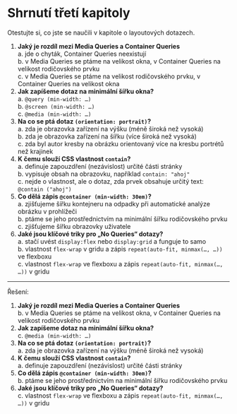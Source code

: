 # Shrnutí třetí kapitoly

Otestujte si, co jste se naučili v kapitole o layoutových dotazech.

1. **Jaký je rozdíl mezi Media Queries a Container Queries**  
a. jde o chyták, Container Queries neexistují  
b. v Media Queries se ptáme na velikost okna, v Container Queries na velikost rodičovského prvku  
c. v Media Queries se ptáme na velikost rodičovského prvku, v Container Queries na velikost okna  
1. **Jak zapíšeme dotaz na minimální šířku okna?**  
a. `@query (min-width: …)`  
b. `@screen (min-width: …)`  
c. `@media (min-width: …)`  
1. **Na co se ptá dotaz `(orientation: portrait)`?**  
a. zda je obrazovka zařízení na výšku (méně široká než vysoká)  
b. zda je obrazovka zařízení na šířku (více široká než vysoká)  
c. zda byl autor kresby na obrázku orientovaný více na kresbu portrétů než krajinek  
1. **K čemu slouží CSS vlastnost `contain`?**  
a. definuje zapouzdření (nezávislost) určité části stránky  
b. vypisuje obsah na obrazovku, například `contain: "ahoj"`  
c. nejde o vlastnost, ale o dotaz, zda prvek obsahuje určitý text: `@contain ("ahoj")`
1. **Co dělá zápis `@container (min-width: 30em)`?**  
a. zjišťujeme šířku kontejneru na odpadky při automatické analýze obrázku v prohlížeči  
b. ptáme se jeho prostřednictvím na minimální šířku rodičovského prvku  
c. zjišťujeme šířku obrazovky uživatele
1. **Jaké jsou klíčové triky pro „No Queries“ dotazy?**  
a. stačí uvést `display:flex` nebo `display:grid` a funguje to samo  
b. vlastnost `flex-wrap` v gridu a zápis `repeat(auto-fit, minmax(…, …))` ve flexboxu  
c. vlastnost `flex-wrap` ve flexboxu a zápis `repeat(auto-fit, minmax(…, …))` v gridu  

---

Řešení:

1. **Jaký je rozdíl mezi Media Queries a Container Queries**  
b. v Media Queries se ptáme na velikost okna, v Container Queries na velikost rodičovského prvku  
1. **Jak zapíšeme dotaz na minimální šířku okna?**  
c. `@media (min-width: …)`  
1. **Na co se ptá dotaz `(orientation: portrait)`?**  
a. zda je obrazovka zařízení na výšku (méně široká než vysoká)  
1. **K čemu slouží CSS vlastnost `contain`?**  
a. definuje zapouzdření (nezávislost) určité části stránky  
1. **Co dělá zápis `@container (min-width: 30em)`?**  
b. ptáme se jeho prostřednictvím na minimální šířku rodičovského prvku  
1. **Jaké jsou klíčové triky pro „No Queries“ dotazy?**  
c. vlastnost `flex-wrap` ve flexboxu a zápis `repeat(auto-fit, minmax(…, …))` v gridu  
